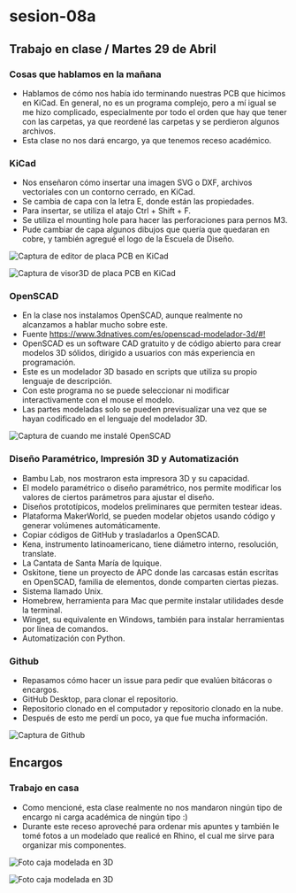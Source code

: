 # sesion-08a

## Trabajo en clase / Martes 29 de Abril

### Cosas que hablamos en la mañana

- Hablamos de cómo nos había ido terminando nuestras PCB que hicimos en KiCad. En general, no es un programa complejo, pero a mí igual se me hizo complicado, especialmente por todo el orden que hay que tener con las carpetas, ya que reordené las carpetas y se perdieron algunos archivos.
- Esta clase no nos dará encargo, ya que tenemos receso académico.

### KiCad

- Nos enseñaron cómo insertar una imagen SVG o DXF, archivos vectoriales con un contorno cerrado, en KiCad.
- Se cambia de capa con la letra E, donde están las propiedades.
- Para insertar, se utiliza el atajo Ctrl + Shift + F.
- Se utiliza el mounting hole para hacer las perforaciones para pernos M3.
- Pude cambiar de capa algunos dibujos que quería que quedaran en cobre, y también agregué el logo de la Escuela de Diseño.

![Captura de editor de placa PCB en KiCad](./archivos/tme-sesion08a-editorPlaca.png)

![Captura de visor3D de placa PCB en KiCad](./archivos/tme-sesion08a-visor3D.png)

### OpenSCAD

- En la clase nos instalamos OpenSCAD, aunque realmente no alcanzamos a hablar mucho sobre este.
- Fuente <https://www.3dnatives.com/es/openscad-modelador-3d/#!>
- OpenSCAD es un software CAD gratuito y de código abierto para crear modelos 3D sólidos, dirigido a usuarios con más experiencia en programación.
- Este es un modelador 3D basado en scripts que utiliza su propio lenguaje de descripción.
- Con este programa no se puede seleccionar ni modificar interactivamente con el mouse el modelo.
- Las partes modeladas solo se pueden previsualizar una vez que se hayan codificado en el lenguaje del modelador 3D.

![Captura de cuando me instalé OpenSCAD](./archivos/tme-sesion08a-openSCAD.png)

### Diseño Paramétrico, Impresión 3D y Automatización

- Bambu Lab, nos mostraron esta impresora 3D y su capacidad.
- El modelo paramétrico o diseño paramétrico, nos permite modificar los valores de ciertos parámetros para ajustar el diseño.
- Diseños prototípicos, modelos preliminares que permiten testear ideas.
- Plataforma MakerWorld, se pueden modelar objetos usando código y generar volúmenes automáticamente.
- Copiar códigos de GitHub y trasladarlos a OpenSCAD.
- Kena, instrumento latinoamericano, tiene diámetro interno, resolución, translate.
- La Cantata de Santa María de Iquique.
- Oskitone, tiene un proyecto de APC donde las carcasas están escritas en OpenSCAD, familia de elementos, donde comparten ciertas piezas.
- Sistema llamado Unix.
- Homebrew, herramienta para Mac que permite instalar utilidades desde la terminal.
- Winget, su equivalente en Windows, también para instalar herramientas por línea de comandos.
- Automatización con Python.

### Github

- Repasamos cómo hacer un issue para pedir que evalúen bitácoras o encargos.
- GitHub Desktop, para clonar el repositorio.
- Repositorio clonado en el computador y repositorio clonado en la nube.
- Después de esto me perdí un poco, ya que fue mucha información.

![Captura de Github](./archivos/tme-sesion08a-hithub.png)

## Encargos

### Trabajo en casa

- Como mencioné, esta clase realmente no nos mandaron ningún tipo de encargo ni carga académica de ningún tipo :)
- Durante este receso aproveché para ordenar mis apuntes y también le tomé fotos a un modelado que realicé en Rhino, el cual me sirve para organizar mis componentes.

![Foto caja modelada en 3D](./archivos/tme-sesion08a-caja01.jpeg)

![Foto caja modelada en 3D](./archivos/tme-sesion08a-caja02.jpeg)
